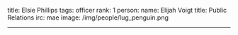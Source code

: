 title: Elsie Phillips
tags: officer
rank: 1 
person:
    name: Elijah Voigt
    title: Public Relations
    irc: mae
    image: /img/people/lug_penguin.png

---

